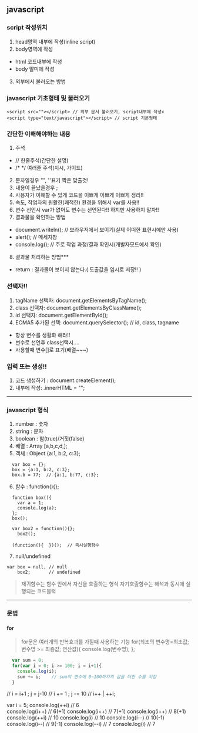 ## javascript

### script 작성위치
1. head영역 내부에 작성(inline script)
2. body영역에 작성
  - html 코드내부에 작성
  - body 말미에 작성
3. 외부에서 불러오는 방법

### javascript 기초형태 및 불러오기
```
<script src=""></script> // 외부 문서 불러오기, script내부에 작성x
<script type="text/javascript"></script> // script 기본형태

```

### 간단한 이해해야하는 내용
1. 주석 
  - // 한줄주석(간단한 설명)
  - /* */ 여러줄 주석(지시, 가이드)
2. 문자일경우 "", ''표기 짝은 맞출것!
3. 내용이 끝났을경우 ;
4. 사용자가 이해할 수 있게 코드을 이쁘게 이쁘게 이쁘게 정리!!
5. 속도, 작업자의 원활한(쾌적한) 환경을 위해서 var를 사용!!
6. 변수 선언시 var가 없어도 변수는 선언된다!! 하지만 사용하지 말자!!
7. 결과물을 확인하는 방법 
  - document.writeln(); // 브라우저에서 보이기(실제 어떠한 표현시에만 사용)
  - alert(); // 메세지창
  - console.log(); // 주로 작업 과정/결과 확인시(개발자모드에서 확인)
8. 결과물 처리하는 방법***
  - return : 결과물이 보이지 않는다.( 도출값을 임시로 저장!! )

### 선택자!!
1. tagName 선택자:  document.getElementsByTagName();
2. class 선택자: document.getElementsByClassName();
3. id 선택자: document.getElementById();
4. ECMA5 추가된 선택: document.querySelector();  // id, class, tagname

* 항상 변수를 생활화 해라!!
* 변수로 선언후 class선택시.... 
* 사용할때 변수[]로 표기(배열~~~)



### 입력 또는 생성!!
1. 코드 생성하기 :  document.createElement();
2. 내부에 작성:  .innerHTML = "";

___
### javascript 형식
1. number  : 숫자
2. string  : 문자
3. boolean : 참(true)/거짓(false)
4. 배열     : Array  [a,b,c,d,];
5. 객체     : Object {a:1, b:2, c:3};      
```
  var box = {};
  box = {a:1, b:2, c:3};
  box.b = 77;  // {a:1, b:77, c:3};
```
6. 함수     : function(){};
```
  function box(){
    var a = 1;
    console.log(a);
  };
  box();
  
  var box2 = function(){};
    box2();
  
  (function(){  })();  // 즉시실행함수

```
7. null/undefined
```
var box = null, // null
    box2;       // undefined
```



> 재귀함수는 함수 안에서 자신을 호출하는 형식
자기호출함수는 해석과 동시에 실행되는 코드블럭


---
### 문법

#### for
> for문은 여러개의 반복효과를 가질때 사용하는 기능
  for(최초의 변수명=최초값; 변수명 >= 최종값; 연산값){
      console.log(변수명);
    };

```javascript
  var sum = 0;
  for(var i = 0; i >= 100; i = i+1){
    console.log(i);
    sum += i;    // sum의 변수에 0~100까지의 값을 더한 수를 저장
  }
```
// i = i+1 ;   j = j-10
// i += 1 ;    j -= 10
// i++  |  ++i;

var i = 5;
console.log(++i)  // 6  
console.log(i++)  // 6(+1)
console.log(i++)  // 7(+1)
console.log(i++)  // 8(+1)
console.log(++i)  // 10
console.log(i)    // 10
console.log(i--)  // 10(-1)
console.log(i--)  // 9(-1)
console.log(--i)  // 7
console.log(i)    // 7

















